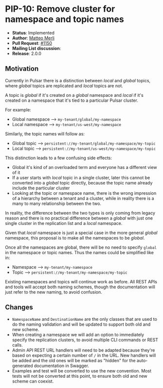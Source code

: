 # PIP-10: Remove cluster for namespace and topic names

* **Status**: Implemented
* **Author**: [Matteo Merli](https://github.com/merlimat)
* **Pull Request**: [#1150](https://github.com/apache/incubator-pulsar/pull/1150)
* **Mailing List discussion**:
* **Release**: 2.0.0


## Motivation

Currently in Pulsar there is a distinction between *local* and *global* topics,
where *global* topics are replicated and *local* topics are not.

A topic is *global* if it's created on a *global* namespace and *local* if it's
created on a namespace that it's tied to a particular Pulsar cluster.

For example:
 * Global namespace --> `my-tenant/global/my-namespace`
 * Local namespace --> `my-tenant/us-west/my-namespace`

Similarly, the topic names will follow as:

* Global topic --> `persistent://my-tenant/global/my-namespace/my-topic`
* Local topic --> `persistent://my-tenant/us-west/my-namespace/my-topic`

This distinction leads to a few confusing side effects:

 * Global it's kind of an overloaded term and everyone has a different view of it
 * If a user starts with *local* topic in a single cluster, later this cannot
   be converted into a *global* topic directly, because the topic name already
   include the particular cluster
 * Looking at the topic or namespace name, there is the wrong impression of
   a hierarchy between a tenant and a cluster, while in reality there is a
   many to many relationship between the two.

In reality, the difference between the two types is only coming from legacy
reason and there is no practical difference between a *global* with just
one single cluster in the replication list and a *local* namespace.

Given that *local* namespace is just a special case in the more general
*global* namespace, this proposal is to make all the namespaces to be
*global*.

Once all the namespaces are global, there will be no need to specify `global`
in the namespace or topic names. Thus the names could be simplified like in:

 * Namespace --> `my-tenant/my-namespace`
 * Topic --> `persistent://my-tenant/my-namespace/my-topic`

Existing namespaces and topics will continue work as before. All REST APIs and
tools will accept both naming schemes, though the documentation will just
refer to the new naming, to avoid confusion.


## Changes

 * `NamespaceName` and `DestinationName` are the only classes that are used to
    do the naming validation and will be updated to support both old and new
    scheme.
 * When creating a namespace we will add an option to immediately specify
   the replication clusters, to avoid multiple CLI commands or REST calls.
 * Admin API REST URL handlers will need to be adapted because they're based
   on expecting a certain number of `/` in the URL. New handlers will be added
   and the old ones will be marked as "hidden" for the auto-generated
   documentation in Swagger.
 * Examples and test will be converted to use the new convention. Most tests
   will not be converted at this point, to ensure both old and new scheme
   can coexist.
